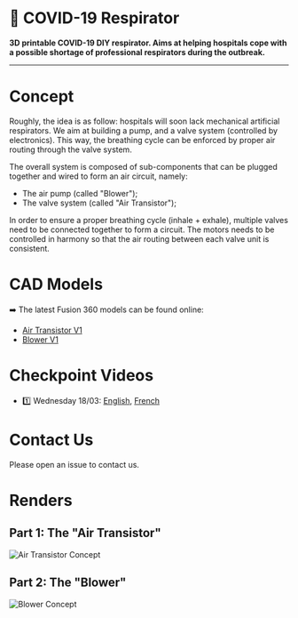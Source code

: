 🦠 COVID-19 Respirator
=====

**3D printable COVID-19 DIY respirator. Aims at helping hospitals cope with a possible shortage of professional respirators during the outbreak.**

---

# Concept

Roughly, the idea is as follow: hospitals will soon lack mechanical artificial respirators. We aim at building a pump, and a valve system (controlled by electronics). This way, the breathing cycle can be enforced by proper air routing through the valve system.

The overall system is composed of sub-components that can be plugged together and wired to form an air circuit, namely:

- The air pump (called "Blower");
- The valve system (called "Air Transistor");

In order to ensure a proper breathing cycle (inhale + exhale), multiple valves need to be connected together to form a circuit. The motors needs to be controlled in harmony so that the air routing between each valve unit is consistent.

# CAD Models

➡️ The latest Fusion 360 models can be found online:

* [Air Transistor V1](https://a360.co/2IS0x3U)
* [Blower V1](https://a360.co/2U0vk56)

# Checkpoint Videos

- 1️⃣ Wednesday 18/03: [English](https://www.youtube.com/watch?v=jv3o3x21038), [French](https://www.youtube.com/watch?v=tUfBgUm1w74)

# Contact Us

Please open an issue to contact us.

# Renders

## Part 1: The "Air Transistor"

![Air Transistor Concept](https://github.com/covid-response-projects/covid-respirator/raw/master/schemes/Air%20Transistor/Air%20Transistor%20(Render%204).png)

## Part 2: The "Blower"

![Blower Concept](https://github.com/covid-response-projects/covid-respirator/raw/master/schemes/Blower/Blower%20(Render%201).png)

